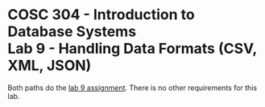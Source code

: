 # COSC 304 - Introduction to Database Systems<br>Lab 9 - Handling Data Formats (CSV, XML, JSON)

Both paths do the [lab 9 assignment](../). There is no other requirements for this lab.

